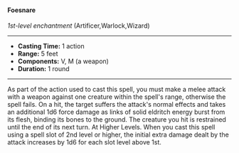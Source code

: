#### Foesnare
*1st-level enchantment* (Artificer,Warlock,Wizard)
___
- **Casting Time:** 1 action
- **Range:** 5 feet
- **Components:** V, M (a weapon)
- **Duration:** 1 round
---
As part of the action used to cast this spell, you
must make a melee attack with a weapon against
one creature within the spell's range, otherwise the
spell fails. On a hit, the target suffers the attack's
normal effects and takes an additional 1d6 force
damage as links of solid eldritch energy burst from
its flesh, binding its bones to the ground. The
creature you hit is restrained until the end of its
next turn.
At Higher Levels.  When you cast this spell using
a spell slot of 2nd level or higher, the initial extra
damage dealt by the attack increases by 1d6 for each
slot level above 1st.
